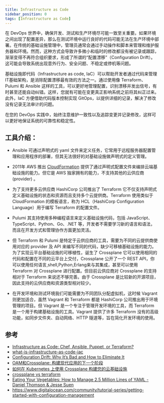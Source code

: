 ```yaml
---
title: Infrastructure as Code
sidebar_position: 0
tags: [Infrastructure as Code]
---
```

在 DevOps 世界中，确保开发、测试和生产环境尽可能一致至关重要。如果环境之间出现了配置差异，那么在测试环境中运行良好的代码可能无法在生产环境中部署。在传统的基础设施管理中，管理员通常会通过手动操作和脚本来管理和维护服务器和环境。然而，这种方式会导致许多微小和临时的修改都没有被记录或跟踪，渐渐变得不再符合组织要求，形成了所谓的“配置漂移”（Configuration Drift）。这可能会导致系统出现意外行为、安全问题、不稳定或停机等问题。

基础设施即代码（Infrastructure as code, IaC）可以帮助开发者通过代码来管理IT基础架构，是消除配置漂移最有效的方法之一。通过使用像 Terraform、Pulumi 和 Ansible 这样的工具，可以更好地管理配置，识别漂移并发出信号，有时甚至还能自动纠错。这样，您就有可能在变更真正影响系统之前将其纠正过来。此外，IaC 方便借助代码版本控制实现 GitOps，以提供详细的记录，解决了修改没有记录无法审计的问题。

在您的 DevOps 实践中，始终注意维护一致性以及追踪变更并记录修改，这样可以更好地保证系统的可靠性和稳定性。

## 工具介绍：


- Ansible 可通过声明式的 yaml 文件来定义任务，它常用于远程服务器配置管理和应用程序的部署，但其无法很好的对基础设施做声明式的定义管理。 

- 2011年 AWS 推出 [CloudFormation](https://aws.amazon.com/cn/cloudformation/getting-started/) 提供了通过声明式配置文件来编排云端基础设施的能力。但它是 AWS 独家拥有的能力，不支持其他的云供应商 (provider) 。

- 为了支持更多云供应商 HashiCorp 公司推出了 Terraform 它不仅支持声明式定义基础设施的状态和资源而且支持多个云提供商。Terraform 使用类似于 CloudFormation 的模板语言，称为 HCL（HashiCorp Configuration Language）用于编写 Terraform 的配置文件。

- Pulumi 其支持使用多种编程语言来定义基础设施代码，包括 JavaScript、TypeScript、Python、Go、.NET 等，开发者不需要学习新的语言和语法，而且在开发方式和管理协作方面更加灵活。

- 但 Terraform 和 Pulumi 是特定于云供应商的工具，需要为不同的云提供商使用对应的 provider 及 API 来编写不同的代码，缺少可移植基础设施的能力。为了实现云平台基础设施的可移植性，诞生了 Crossplane 它可以使用相同的代码和配置在不同的云平台上交付，Crossplane 公开了一个 REST API，你可以使用任何语言,shell,Python,Erlang来与其集成，甚至可以使用 Terraform 对 Crossplane 进行配置。但目前云供应商对 Crossplane 的支持相对于 Terraform 来说还不够完善。由于 Crossplane 是比较新的开源项目，因此支持的云供应商和资源类型相对较少。

- 在开发环境和测试环境我们可能需要为不同团队分配虚拟机，这时候 Vagrant 则更加适合，虽然 Vagrant 和 Terraform 都是 HashiCorp 公司推出用于环境管理的项目。但 Vagrant 是一个专注于管理开发环境的工具，而 Terraform 是一个用于构建基础设施的工具。Vagrant 提供了许多 Terraform 没有的高级功能，如同步文件夹、自动网络、HTTP 隧道等，旨在简化开发环境的使用。

<!-- Crossplane 团队正在研究的一种解决方法是使用[Terrajet](https://github.com/crossplane/terrajet)提供程序。它是一个可以处理 Terraform providers 以生成 Crossplane providers 的工具。 

[kubevirt](https://github.com/kubevirt/kubevirt)

[couler](https://github.com/couler-proj/couler)  -->

## 参考
- [Infrastructure as Code: Chef, Ansible, Puppet, or Terraform?](https://www.ibm.com/cloud/blog/chef-ansible-puppet-terraform)
- [what-is-infrastructure-as-code-iac](https://www.redhat.com/zh/topics/automation/what-is-infrastructure-as-code-iac)
- [Configuration Drift: Why It’s Bad and How to Eliminate It](https://www.aquasec.com/cloud-native-academy/vulnerability-management/configuration-drift/)
- [OAM和Crossplane: 构建现代应用的下一个阶段](https://cloudnative.to/blog/oam-crossplane/)
- [如何在 Kubernetes 上使用 Crossplane 构建您的云基础设施](https://www.padok.fr/en/blog/kubernetes-infrastructure-crossplane)
- [crossplane vs terraform](https://blog.crossplane.io/crossplane-vs-terraform/)
- [Eating Your Vegetables: How to Manage 2.5 Million Lines of YAML - Daniel Thomson & Jesse Suen](https://www.youtube.com/watch?v=BGiCRyUDIPg)
- https://www.digitalocean.com/community/tutorial-series/getting-started-with-configuration-management